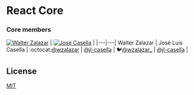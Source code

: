 # React Core

### Core members

[![Walter Zalazar](https://avatars.githubusercontent.com/u/5795257?s=64)](https://github.com/wzalazar) |
[![Jose Casella](https://avatars.githubusercontent.com/u/23145933?s=64)](https://github.com/jl-casella) |
|---|---|
Walter Zalazar | José Luis Casella |
:octocat:[@wzalazar](https://github.com/wzalazar) | [@jl-casella](https://github.com/jl-casella) |
:bird:[@wzalazar_](https://twitter.com/wzalazar_) | [@jl-casella](https://twitter.com/jl-casella) |

## License

[MIT](https://github.com/babel/babel/blob/master/LICENSE)



